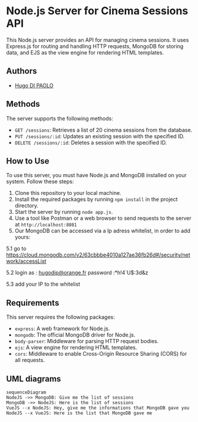 

# Node.js Server for Cinema Sessions API

This Node.js server provides an API for managing cinema sessions. It uses Express.js for routing and handling HTTP requests, MongoDB for storing data, and EJS as the view engine for rendering HTML templates.

##  Authors

- [Hugo DI PAOLO](https://github.com/Cliffy57)

## Methods

The server supports the following methods:

-   `GET /sessions`: Retrieves a list of 20 cinema sessions from the database.
-   `PUT /sessions/:id`: Updates an existing session with the specified ID.
-   `DELETE /sessions/:id`: Deletes a session with the specified ID.

## How to Use

To use this server, you must have Node.js and MongoDB installed on your system. Follow these steps:

1.  Clone this repository to your local machine.
2.  Install the required packages by running `npm install` in the project directory.
3.  Start the server by running `node app.js`.
4.  Use a tool like Postman or a web browser to send requests to the server at `http://localhost:8081`
5.  Our MongoDB can be accessed via a Ip adress whitelist, in order to add yours:

5.1 go to https://cloud.mongodb.com/v2/63cbbbe4010a127ae36fb26d#/security/network/accessList

5.2 login as : hugodip@orange.fr password :*h!4`U$:3d&z

5.3 add your IP to the whitelist

## Requirements

This server requires the following packages:

-   `express`: A web framework for Node.js.
-   `mongodb`: The official MongoDB driver for Node.js.
-   `body-parser`: Middleware for parsing HTTP request bodies.
-   `ejs`: A view engine for rendering HTML templates.
-   `cors`: Middleware to enable Cross-Origin Resource Sharing (CORS) for all requests.
## UML diagrams

```mermaid
sequenceDiagram
NodeJS ->> MongoDB: Give me the list of sessions
MongoDB ->> NodeJS: Here is the list of sessions
VueJS --x NodeJS: Hey, give me the informations that MongoDB gave you
NodeJS --x VueJS: Here is the list that MongoDB gave me
```


